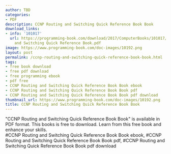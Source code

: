 ```yaml
---
author: TBD
categories:
- PDF
description: CCNP Routing and Switching Quick Reference Book Book
download_links:
- info: '101017'
  url: https://programming-book.com/download/2017/ComputerBooks/101017/CCNP Routing
    and Switching Quick Reference Book.pdf
image: https://www.programming-book.com/doc-images/10192.png
layout: post
permalink: /ccnp-routing-and-switching-quick-reference-book-book.html
tags:
- free book download
- free pdf download
- free programming ebook
- pdf free
- CCNP Routing and Switching Quick Reference Book Book ebook
- CCNP Routing and Switching Quick Reference Book Book pdf
- CCNP Routing and Switching Quick Reference Book Book pdf download
thumbnail_url: https://www.programming-book.com/doc-images/10192.png
title: CCNP Routing and Switching Quick Reference Book Book
---
```


 
<div class="item-desc text-justify">
  "CCNP Routing and Switching Quick Reference Book Book" is available in PDF format. This books is free to download. Learn from this free book and enhance your skills.
  <br>
  #CCNP Routing and Switching Quick Reference Book Book ebook, #CCNP Routing and Switching Quick Reference Book Book pdf, #CCNP Routing and Switching Quick Reference Book Book pdf download
</div>
